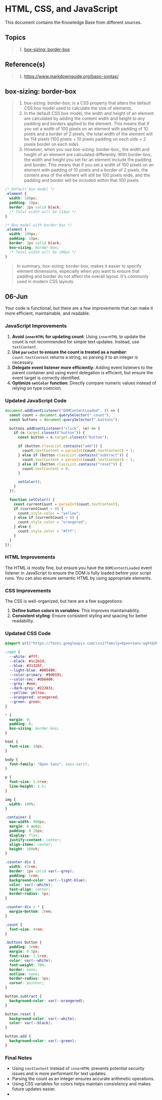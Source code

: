 # HTML, CSS, and JavaScript

This document contains the Knowledge Base from different sources.

## Topics

> 1. [box-sizing: border-box](#box-sizing-border-box)

## Reference(s)

> 1. <https://www.markdownguide.org/basic-syntax/>

## box-sizing: border-box

> 1. box-sizing: border-box; is a CSS property that alters the default CSS box model used to calculate the size of elements.
> 1. In the default CSS box model, the width and height of an element are calculated by adding the content width and height to any padding and borders applied to the element. This means that if you set a width of 100 pixels on an element with padding of 10 pixels and a border of 2 pixels, the total width of the element will be 114 pixels (100 pixels + 10 pixels padding on each side + 2 pixels border on each side).
> 1. However, when you use box-sizing: border-box;, the width and height of an element are calculated differently. With border-box, the width and height you set for an element include the padding and border. This means that if you set a width of 100 pixels on an element with padding of 10 pixels and a border of 2 pixels, the content area of the element will still be 100 pixels wide, and the padding and border will be included within that 100 pixels.

```css
/* Default box model */
.element {
  width: 100px;
  padding: 10px;
  border: 2px solid black;
  /* Total width will be 114px */
}

/* Box model with border-box */
.element {
  width: 100px;
  padding: 10px;
  border: 2px solid black;
  box-sizing: border-box;
  /* Total width will be 100px */
}
```

> In summary, box-sizing: border-box; makes it easier to specify element dimensions, especially when you want to ensure that padding and border do not affect the overall layout. It's commonly used in modern CSS layouts.

## 06-Jun

Your code is functional, but there are a few improvements that can make it more efficient, maintainable, and readable.

### JavaScript Improvements

1. **Avoid `innerHTML` for updating count**: Using `innerHTML` to update the count is not recommended for simple text updates. Instead, use `textContent`.
2. **Use `parseInt` to ensure the count is treated as a number**: `count.textContent` returns a string, so parsing it to an integer is necessary.
3. **Delegate event listener more efficiently**: Adding event listeners to the parent container and using event delegation is efficient, but ensure the event target is correctly identified.
4. **Optimize `setColor` function**: Directly compare numeric values instead of relying on type coercion.

### Updated JavaScript Code

```javascript
document.addEventListener("DOMContentLoaded", () => {
  const count = document.querySelector(".count");
  const buttons = document.querySelector(".buttons");

  buttons.addEventListener("click", (e) => {
    if (e.target.closest("button")) {
      const button = e.target.closest("button");

      if (button.classList.contains("add")) {
        count.textContent = parseInt(count.textContent) + 1;
      } else if (button.classList.contains("subtract")) {
        count.textContent = parseInt(count.textContent) - 1;
      } else if (button.classList.contains("reset")) {
        count.textContent = 0;
      }

      setColor();
    }
  });

  function setColor() {
    const currentCount = parseInt(count.textContent);
    if (currentCount > 0) {
      count.style.color = "yellow";
    } else if (currentCount < 0) {
      count.style.color = "orangered";
    } else {
      count.style.color = "#fff";
    }
  }
});
```

### HTML Improvements

The HTML is mostly fine, but ensure you have the `DOMContentLoaded` event listener in JavaScript to ensure the DOM is fully loaded before your script runs. You can also ensure semantic HTML by using appropriate elements.

### CSS Improvements

The CSS is well-organized, but here are a few suggestions:

1. **Define button colors in variables**: This improves maintainability.
2. **Consistent styling**: Ensure consistent styling and spacing for better readability.

### Updated CSS Code

```css
@import url("https://fonts.googleapis.com/css2?family=Open+Sans:wght@300;400;600;700&display=swap");

:root {
  --white: #fff;
  --black: #1c2b2d;
  --blue: #31326f;
  --light-blue: #005490;
  --color-primary: #9d0191;
  --color-sec: #db6400;
  --grey: #eee;
  --dark-grey: #222831;
  --yellow: yellow;
  --orangered: orangered;
  --green: green;
}

* {
  margin: 0;
  padding: 0;
  box-sizing: border-box;
}

html {
  font-size: 10px;
}

body {
  font-family: "Open Sans", sans-serif;
}

p {
  font-size: 1.6rem;
  line-height: 1.5;
}

img {
  width: 100%;
}

.container {
  max-width: 900px;
  margin: 0 auto;
  padding: 0 20px;
  display: flex;
  justify-content: center;
  align-items: center;
  height: 100vh;
}

.counter-div {
  width: 42rem;
  border: 1px solid var(--grey);
  padding: 1rem;
  background-color: var(--light-blue);
  color: var(--white);
  text-align: center;
  border-radius: 5px;
}

.counter-div > * {
  margin-bottom: 2rem;
}

.count {
  font-size: 4rem;
}

.buttons button {
  padding: 1rem;
  margin: 0 5px;
  font-size: 1.5rem;
  color: var(--white);
  font-weight: 700;
  border: none;
  outline: none;
  border-radius: 3px;
  cursor: pointer;
}

button.subtract {
  background-color: var(--orangered);
}

button.reset {
  background-color: var(--white);
  color: var(--black);
}

button.add {
  background-color: var(--green);
}
```

### Final Notes

- Using `textContent` instead of `innerHTML` prevents potential security issues and is more performant for text updates.
- Parsing the count as an integer ensures accurate arithmetic operations.
- Using CSS variables for colors helps maintain consistency and makes future updates easier.
-
